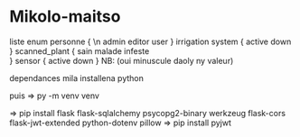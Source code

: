 # Mikolo-maitso
liste enum
personne {
      \n admin
      editor
      user
}
irrigation system
{
      active
      down 
}
scanned_plant
{
      sain 
      malade
       infeste             
}
sensor
{
      active
      down
}
NB: (oui minuscule daoly ny valeur)

dependances mila installena 
python 

puis => py -m venv venv

 => pip install flask flask-sqlalchemy psycopg2-binary werkzeug flask-cors flask-jwt-extended python-dotenv pillow
 => pip install pyjwt
